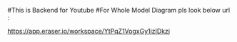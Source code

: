 #This is Backend for Youtube 
#For Whole Model Diagram pls look below url :

https://app.eraser.io/workspace/YtPqZ1VogxGy1jzIDkzj